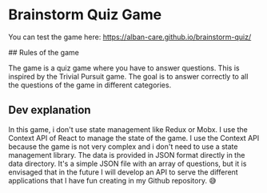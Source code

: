 # Brainstorm Quiz Game

You can test the game here: https://alban-care.github.io/brainstorm-quiz/

## Rules of the game

The game is a quiz game where you have to answer questions. This is inspired by the Trivial Pursuit game. The goal is to answer correctly to all the questions of the game in different categories.

## Dev explanation

In this game, i don't use state management like Redux or Mobx. I use the Context API of React to manage the state of the game. I use the Context API because the game is not very complex and i don't need to use a state management library.
The data is provided in JSON format directly in the data directory. It's a simple JSON file with an array of questions, but it is envisaged that in the future I will develop an API to serve the different applications that I have fun creating in my Github repository. 😅
